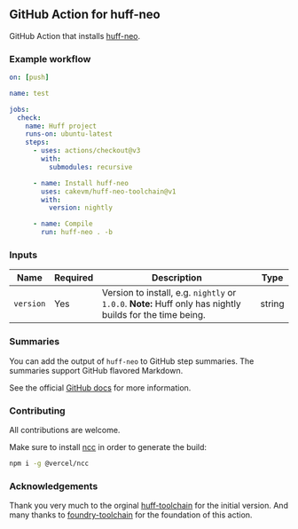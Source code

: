 ## GitHub Action for huff-neo

GitHub Action that installs [huff-neo](https://github.com/cakevm/huff-neo).


### Example workflow

```yml
on: [push]

name: test

jobs:
  check:
    name: Huff project
    runs-on: ubuntu-latest
    steps:
      - uses: actions/checkout@v3
        with:
          submodules: recursive

      - name: Install huff-neo
        uses: cakevm/huff-neo-toolchain@v1
        with:
          version: nightly

      - name: Compile
        run: huff-neo . -b
```


### Inputs

| **Name**  | **Required** | **Description**                                                                                               | **Type** |
|-----------|--------------|---------------------------------------------------------------------------------------------------------------|----------|
| `version` | Yes          | Version to install, e.g. `nightly` or `1.0.0`.  **Note:** Huff only has nightly builds for the time being. | string   |


### Summaries

You can add the output of `huff-neo` to GitHub step summaries. The summaries support GitHub flavored Markdown.

See the official [GitHub docs](https://docs.github.com/en/actions/using-workflows/workflow-commands-for-github-actions#adding-a-job-summary) for more information.


### Contributing

All contributions are welcome.

Make sure to install [ncc](https://github.com/vercel/ncc) in order to generate the build:
```bash
npm i -g @vercel/ncc
```


### Acknowledgements

Thank you very much to the orginal [huff-toolchain](https://github.com/cakevm/huff-neo-toolchain) for the initial version. And many thanks to [foundry-toolchain](https://github.com/foundry-rs/foundry-toolchain) for the foundation of this action.
